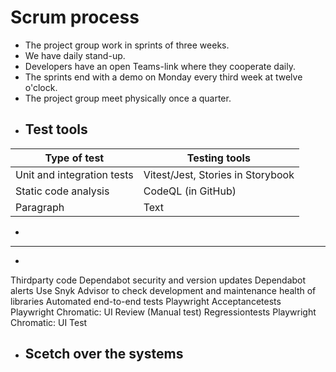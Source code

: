 # Scrum process
- The project group work in sprints of three weeks.
- We have daily stand-up.
- Developers have an open Teams-link where they cooperate daily.
- The sprints end with a demo on Monday every third week at twelve o'clock.
- The project group meet physically once a quarter.
- ## Test tools

| Type of test | Testing tools |
| --- | ----------- |
|Unit and integration tests | Vitest/Jest, Stories in Storybook|
|Static code analysis | CodeQL (in GitHub) |
| Paragraph | Text |
- 
- ---------------- 
-     
 

 
Thirdparty code Dependabot security and version
updates
Dependabot alerts
Use Snyk Advisor to check
development and maintenance
health of libraries
Automated end-to-end tests Playwright
Acceptancetests Playwright
Chromatic: UI Review (Manual
test)
Regressiontests Playwright
Chromatic: UI Test
- ## Scetch over the systems
